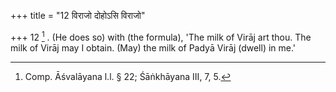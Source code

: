 +++
title = "12 विराजो दोहोऽसि विराजो"

+++
12 [^7] . (He does so) with (the formula), 'The milk of Virāj art thou. The milk of Virāj may I obtain. (May) the milk of Padyā Virāj (dwell) in me.'


[^7]:  Comp. Āśvalāyana l.l. § 22; Śāṅkhāyana III, 7, 5.

